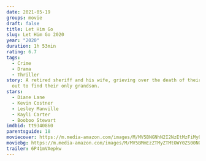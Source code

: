 ```yaml
---
date: 2021-05-19
groups: movie
draft: false
title: Let Him Go
slug: Let Him Go 2020
year: "2020"
duration: 1h 53min
rating: 6.7
tags:
  - Crime
  - Drama
  - Thriller
story: A retired sheriff and his wife, grieving over the death of their son, set
  out to find their only grandson.
stars:
  - Diane Lane
  - Kevin Costner
  - Lesley Manville
  - Kayli Carter
  - Booboo Stewart
imdbid: tt9340860
parentsguide: 18
moviecover: https://m.media-amazon.com/images/M/MV5BNGNhN2I2NzEtMzFiMy00Y2IzLTk0OTctNjcxZmYwYjIyMzEzXkEyXkFqcGdeQXVyNjY1MTg4Mzc@._V1_FMjpg_UY864_.jpg
moviebg: https://m.media-amazon.com/images/M/MV5BMmEzZTMyZTMtOWY0ZS00NGMzLWJiNDQtZTQwYWU0YzllYjliXkEyXkFqcGdeQXVyMTg1Mzk1MDQ@._V1_FMjpg_UX1280_.jpg
trailer: 6P41mVAepkw
---
```

